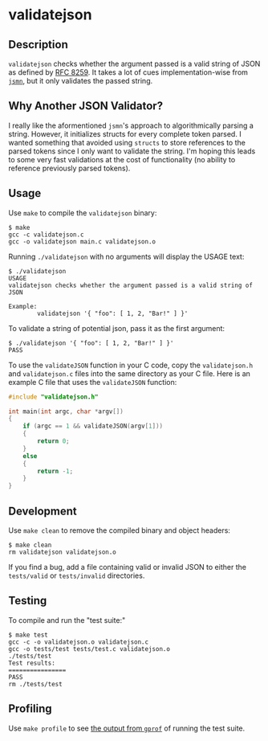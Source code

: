 # validatejson

## Description

`validatejson` checks whether the argument passed is a valid string of JSON
as defined by
[RFC 8259](https://datatracker.ietf.org/doc/html/rfc8259).
It takes a lot of cues implementation-wise from
[`jsmn`](https://github.com/zserge/jsmn), but it only validates the passed string.

## Why Another JSON Validator?

I really like the aformentioned `jsmn`'s approach to algorithmically parsing
a string. However, it initializes structs for every complete token parsed.
I wanted something that avoided using `structs` to store references
to the parsed tokens since I only want to validate the string.
I'm hoping this leads to some very fast validations at the cost of
functionality (no ability to reference previously parsed tokens).

## Usage

Use `make` to compile the `validatejson` binary:

```
$ make
gcc -c validatejson.c
gcc -o validatejson main.c validatejson.o
```

Running `./validatejson` with no arguments will
display the USAGE text:

```
$ ./validatejson 
USAGE
validatejson checks whether the argument passed is a valid string of JSON

Example:
        validatejson '{ "foo": [ 1, 2, "Bar!" ] }'
```

To validate a string of potential json, pass it as the first argument:

```
$ ./validatejson '{ "foo": [ 1, 2, "Bar!" ] }'
PASS
```

To use the `validateJSON` function in your C code, copy the
`validatejson.h` and `validatejson.c` files into the same directory
as your C file. Here is an example C file that uses the `validateJSON`
function:

```c
#include "validatejson.h"

int main(int argc, char *argv[])
{
	if (argc == 1 && validateJSON(argv[1]))
	{
		return 0;
	}
	else
	{
		return -1;
	}
}
```

## Development

Use `make clean` to remove the compiled binary and object headers:

```
$ make clean
rm validatejson validatejson.o
```

If you find a bug, add a file containing valid or invalid JSON
to either the `tests/valid` or `tests/invalid` directories.

## Testing

To compile and run the "test suite:"

```
$ make test
gcc -c -o validatejson.o validatejson.c
gcc -o tests/test tests/test.c validatejson.o
./tests/test
Test results:
================
PASS
rm ./tests/test
```

## Profiling

Use `make profile` to see 
[the output from `gprof`](https://ftp.gnu.org/old-gnu/Manuals/gprof-2.9.1/html_chapter/gprof_5.html)
of running the test suite.
